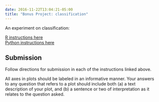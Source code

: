 ```yaml
---
date: 2016-11-22T13:04:21-05:00
title: "Bonus Project: classification"
---
```


An experiment on classification:

[R instructions here](classification_zillow/)  
[Python instructions here](model_selection.ipynb)

## Submission

Follow directions for submission in each of the instructions linked above.

All axes in plots should be labeled in an informative manner. Your answers to any question that refers to a plot should include both (a) a text description of your plot, and (b) a sentence or two of interpretation as it relates to the question asked.

